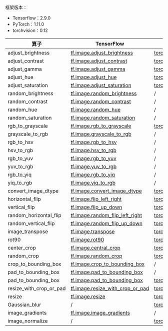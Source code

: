 框架版本：
* Tensorflow：2.9.0
* PyTorch：1.11.0
* torchvision：0.12
<!-- * MindSpore：xxx -->
<!-- * Paddle：xxx -->

| 算子                    | TensorFlow                                                                                                                      | PyTorch                                                                                                                                                                                                                             | MindSpore | Paddle |
| ----------------------- | ------------------------------------------------------------------------------------------------------------------------------- | ----------------------------------------------------------------------------------------------------------------------------------------------------------------------------------------------------------------------------------- | --------- | ------ |
| adjust_brightness       | [tf.image.adjust_brightness](https://tensorflow.google.cn/versions/r2.9/api_docs/python/tf/image/adjust_brightness)             | [torchvision.transforms.functional.adjust_brightness](https://pytorch.org/vision/0.12/generated/torchvision.transforms.functional.adjust_brightness.html?highlight=brightness#torchvision.transforms.functional.adjust_brightness)  |           |        |
| adjust_contrast         | [tf.image.adjust_contrast](https://tensorflow.google.cn/versions/r2.9/api_docs/python/tf/image/adjust_contrast)                 | [torchvision.transforms.functional.adjust_contrast](https://pytorch.org/vision/0.12/generated/torchvision.transforms.functional.adjust_contrast.html?highlight=contras#torchvision.transforms.functional.adjust_contrast)           |           |        |
| adjust_gamma            | [tf.image.adjust_gamma](https://tensorflow.google.cn/versions/r2.9/api_docs/python/tf/image/adjust_gamma)                       | [torchvision.transforms.functional.adjust_gamma](https://pytorch.org/vision/0.12/generated/torchvision.transforms.functional.adjust_gamma.html?highlight=gamma#torchvision.transforms.functional.adjust_gamma)                      |           |        |
| adjust_hue              | [tf.image.adjust_hue](https://tensorflow.google.cn/versions/r2.9/api_docs/python/tf/image/adjust_hue)                           | [torchvision.transforms.functional.adjust_hue](https://pytorch.org/vision/0.12/generated/torchvision.transforms.functional.adjust_hue.html?highlight=hue#torchvision.transforms.functional.adjust_hue)                              |           |        |
| adjust_saturation       | [tf.image.adjust_saturation](https://tensorflow.google.cn/versions/r2.9/api_docs/python/tf/image/adjust_saturation)             | [torchvision.transforms.functional.adjust_saturation](https://pytorch.org/vision/0.12/generated/torchvision.transforms.functional.adjust_saturation.html?highlight=satura#torchvision.transforms.functional.adjust_saturation)      |           |        |
| random_brightness       | [tf.image.random_brightness](https://tensorflow.google.cn/versions/r2.9/api_docs/python/tf/image/random_brightness)             | /                                                                                                                                                                                                                                   |           |        |
| random_contrast         | [tf.image.random_contrast](https://tensorflow.google.cn/versions/r2.9/api_docs/python/tf/image/random_contrast)                 | /                                                                                                                                                                                                                                   |           |        |
| random_hue              | [tf.image.random_hue](https://tensorflow.google.cn/versions/r2.9/api_docs/python/tf/image/random_hue)                           | /                                                                                                                                                                                                                                   |           |        |
| random_saturation       | [tf.image.random_saturation](https://tensorflow.google.cn/versions/r2.9/api_docs/python/tf/image/random_saturation)             | /                                                                                                                                                                                                                                   |           |        |
| rgb_to_grayscale        | [tf.image.rgb_to_grayscale](https://tensorflow.google.cn/versions/r2.9/api_docs/python/tf/image/rgb_to_grayscale)               | [torchvision.transforms.functional.rgb_to_grayscale](https://pytorch.org/vision/0.12/generated/torchvision.transforms.functional.rgb_to_grayscale.html?highlight=rgb#torchvision.transforms.functional.rgb_to_grayscale)            |           |        |
| grayscale_to_rgb        | [tf.image.grayscale_to_rgb](https://tensorflow.google.cn/versions/r2.9/api_docs/python/tf/image/grayscale_to_rgb)               | /                                                                                                                                                                                                                                   |           |        |
| rgb_to_hsv              | [tf.image.rgb_to_hsv](https://tensorflow.google.cn/versions/r2.9/api_docs/python/tf/image/rgb_to_hsv)                           | /                                                                                                                                                                                                                                   |           |        |
| hsv_to_rgb              | [tf.image.hsv_to_rgb](https://tensorflow.google.cn/versions/r2.9/api_docs/python/tf/image/hsv_to_rgb)                           | /                                                                                                                                                                                                                                   |           |        |
| rgb_to_yuv              | [tf.image.rgb_to_yuv](https://tensorflow.google.cn/versions/r2.9/api_docs/python/tf/image/rgb_to_yuv)                           | /                                                                                                                                                                                                                                   |           |        |
| yuv_to_rgb              | [tf.image.yuv_to_rgb](https://tensorflow.google.cn/versions/r2.9/api_docs/python/tf/image/yuv_to_rgb)                           | /                                                                                                                                                                                                                                   |           |        |
| rgb_to_yiq              | [tf.image.rgb_to_yiq](https://tensorflow.google.cn/versions/r2.9/api_docs/python/tf/image/rgb_to_yiq)                           | /                                                                                                                                                                                                                                   |           |        |
| yiq_to_rgb              | [tf.image.yiq_to_rgb](https://tensorflow.google.cn/versions/r2.9/api_docs/python/tf/image/yiq_to_rgb)                           | /                                                                                                                                                                                                                                   |           |        |
| convert_image_dtype     | [tf.image.convert_image_dtype](https://tensorflow.google.cn/versions/r2.9/api_docs/python/tf/image/convert_image_dtype)         | [torchvision.transforms.functional.convert_image_dtype](https://pytorch.org/vision/0.12/generated/torchvision.transforms.functional.convert_image_dtype.html?highlight=dtype#torchvision.transforms.functional.convert_image_dtype) |           |        |
| horizontal_flip         | [tf.image.flip_left_right](https://tensorflow.google.cn/versions/r2.9/api_docs/python/tf/image/flip_left_right)                 | [torchvision.transforms.functional.hflip](https://pytorch.org/vision/0.12/generated/torchvision.transforms.functional.hflip.html?highlight=flip#torchvision.transforms.functional.hflip)                                            |           |        |
| vertical_flip           | [tf.image.flip_up_down](https://tensorflow.google.cn/versions/r2.9/api_docs/python/tf/image/flip_up_down)                       | [torchvision.transforms.functional.vflip](https://pytorch.org/vision/0.12/generated/torchvision.transforms.functional.vflip.html?highlight=flip#torchvision.transforms.functional.vflip)                                            |           |        |
| random_horizontal_flip  | [tf.image.random_flip_left_right](https://tensorflow.google.cn/versions/r2.9/api_docs/python/tf/image/random_flip_left_right)   | [torchvision.transforms.RandomHorizontalFlip](https://pytorch.org/vision/0.12/generated/torchvision.transforms.RandomHorizontalFlip.html?highlight=flip#torchvision.transforms.RandomHorizontalFlip)                                |           |        |
| random_vertical_flip    | [tf.image.random_flip_up_down](https://tensorflow.google.cn/versions/r2.9/api_docs/python/tf/image/random_flip_up_down)         | [torchvision.transforms.RandomVerticalFlip](https://pytorch.org/vision/0.12/generated/torchvision.transforms.RandomVerticalFlip.html?highlight=flip#torchvision.transforms.RandomVerticalFlip)                                      |           |        |
| image_transpose         | [tf.image.transpose](https://tensorflow.google.cn/versions/r2.9/api_docs/python/tf/image/transpose)                             | [torch.transpose](https://pytorch.org/docs/1.11/generated/torch.transpose.html#torch.transpose)                                                                                                                                     |           |        |
| rot90                   | [tf.image.rot90](https://tensorflow.google.cn/versions/r2.9/api_docs/python/tf/image/rot90)                                     | [torch.rot90](https://pytorch.org/docs/1.11/generated/torch.rot90.html?highlight=rot#torch.rot90)                                                                                                                                   |           |        |
| center_crop             | [tf.image.central_crop](https://tensorflow.google.cn/versions/r2.9/api_docs/python/tf/image/central_crop)                       | [torchvision.transforms.CenterCrop](https://pytorch.org/vision/0.12/generated/torchvision.transforms.CenterCrop.html?highlight=crop#torchvision.transforms.CenterCrop)                                                              |           |        |
| random_crop             | [tf.image.random_crop](https://tensorflow.google.cn/versions/r2.9/api_docs/python/tf/image/random_crop)                         | [torchvision.transforms.RandomCrop](https://pytorch.org/vision/0.12/generated/torchvision.transforms.RandomCrop.html?highlight=random%20crop#torchvision.transforms.RandomCrop)                                                     |           |        |
| crop_to_bounding_box    | [tf.image.crop_to_bounding_box](https://tensorflow.google.cn/versions/r2.9/api_docs/python/tf/image/crop_to_bounding_box)       | /                                                                                                                                                                                                                                   |           |        |
| pad_to_bounding_box     | [tf.image.pad_to_bounding_box](https://tensorflow.google.cn/versions/r2.9/api_docs/python/tf/image/pad_to_bounding_box)         | /                                                                                                                                                                                                                                   |           |        |
| pad_to_bounding_box     | [tf.image.pad_to_bounding_box](https://tensorflow.google.cn/versions/r2.9/api_docs/python/tf/image/pad_to_bounding_box)         | [torchvision.transforms.Pad](https://pytorch.org/vision/0.12/generated/torchvision.transforms.Pad.html?highlight=pad#torchvision.transforms.Pad)                                                                                    |           |        |
| resize_with_crop_or_pad | [tf.image.resize_with_crop_or_pad](https://tensorflow.google.cn/versions/r2.9/api_docs/python/tf/image/resize_with_crop_or_pad) | [torchvision.transforms.functional.resized_crop](https://pytorch.org/vision/0.12/generated/torchvision.transforms.functional.resized_crop.html?highlight=resize#torchvision.transforms.functional.resized_crop)                     |           |        |
| resize                  | [tf.image.resize](https://tensorflow.google.cn/versions/r2.9/api_docs/python/tf/image/resize)                                   | [torchvision.transforms.functional.resize](https://pytorch.org/vision/0.12/generated/torchvision.transforms.functional.resize.html?highlight=resize#torchvision.transforms.functional.resize)                                       |           |        |
| Gaussian_blur           | /                                                                                                                               | [torchvision.transforms.functional.gaussian_blur](https://pytorch.org/vision/0.12/generated/torchvision.transforms.functional.gaussian_blur.html?highlight=gauss#torchvision.transforms.functional.gaussian_blur)                   |           |        |
| image_gradients         | [tf.image.image_gradients](https://tensorflow.google.cn/versions/r2.9/api_docs/python/tf/image/image_gradients)                 | /                                                                                                                                                                                                                                   |           |        |
| image_normalize         | /                                                                                                                               | [torchvision.transforms.functional.normalize](https://pytorch.org/vision/0.12/generated/torchvision.transforms.functional.normalize.html?highlight=normalize#torchvision.transforms.functional.normalize)                           |           |        |